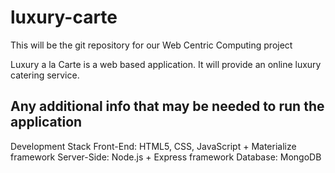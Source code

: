 ﻿# luxury-carte
This will be the git repository for our Web Centric Computing project

Luxury a la Carte is a web based application. It will provide an online luxury catering service.

## Any additional info that may be needed to run the application

Development Stack
Front-End: HTML5, CSS, JavaScript + Materialize framework
Server-Side: Node.js + Express framework
Database: MongoDB


